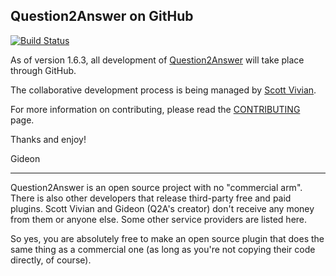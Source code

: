 Question2Answer on GitHub
-------------------------

[![Build Status](https://travis-ci.org/q2a/question2answer.png?branch=master)](https://travis-ci.org/q2a/question2answer)

As of version 1.6.3, all development of [Question2Answer] will take place through GitHub.

The collaborative development process is being managed by [Scott Vivian].

For more information on contributing, please read the [CONTRIBUTING] page.

Thanks and enjoy!

Gideon


[Question2Answer]: http://www.question2answer.org/
[Scott Vivian]: http://www.question2answer.org/qa/user/Scott
[CONTRIBUTING]: https://github.com/q2a/question2answer/blob/master/CONTRIBUTING.md

-----------------

Question2Answer is an open source project with no "commercial arm". There is also other developers that release third-party free and paid plugins. Scott Vivian and Gideon (Q2A's creator) don't receive any money from them or anyone else. Some other service providers are listed here.

So yes, you are absolutely free to make an open source plugin that does the same thing as a commercial one (as long as you're not copying their code directly, of course).

